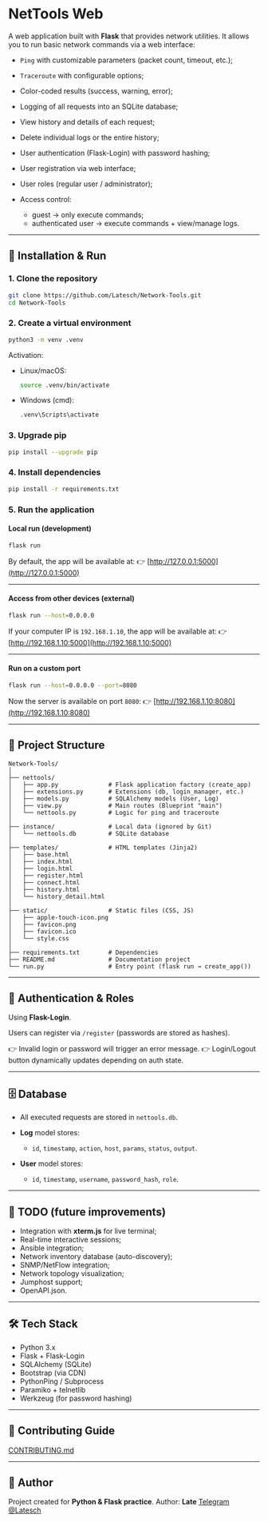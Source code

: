 # NetTools Web

A web application built with **Flask** that provides network utilities.
It allows you to run basic network commands via a web interface:

* `Ping` with customizable parameters (packet count, timeout, etc.);
* `Traceroute` with configurable options;
* Color-coded results (success, warning, error);
* Logging of all requests into an SQLite database;
* View history and details of each request;
* Delete individual logs or the entire history;
* User authentication (Flask-Login) with password hashing;
* User registration via web interface;
* User roles (regular user / administrator);
* Access control:

  * guest → only execute commands;
  * authenticated user → execute commands + view/manage logs.

---

## 🚀 Installation & Run

### 1. Clone the repository

```bash
git clone https://github.com/Latesch/Network-Tools.git
cd Network-Tools
```

### 2. Create a virtual environment

```bash
python3 -m venv .venv
```

Activation:

* Linux/macOS:

  ```bash
  source .venv/bin/activate
  ```
* Windows (cmd):

  ```cmd
  .venv\Scripts\activate
  ```

### 3. Upgrade pip

```bash
pip install --upgrade pip
```

### 4. Install dependencies

```bash
pip install -r requirements.txt
```

### 5. Run the application

#### Local run (development)

```bash
flask run
```

By default, the app will be available at:
👉 [http://127.0.0.1:5000](http://127.0.0.1:5000)

---

#### Access from other devices (external)

```bash
flask run --host=0.0.0.0
```

If your computer IP is `192.168.1.10`, the app will be available at:
👉 [http://192.168.1.10:5000](http://192.168.1.10:5000)

---

#### Run on a custom port

```bash
flask run --host=0.0.0.0 --port=8080
```

Now the server is available on port `8080`:
👉 [http://192.168.1.10:8080](http://192.168.1.10:8080)

---

## 📂 Project Structure

```
Network-Tools/
│
├── nettools/
│   ├── app.py              # Flask application factory (create_app)
│   ├── extensions.py       # Extensions (db, login_manager, etc.)
│   ├── models.py           # SQLAlchemy models (User, Log)
│   ├── view.py             # Main routes (Blueprint "main")
│   └── nettools.py         # Logic for ping and traceroute
│
├── instance/               # Local data (ignored by Git)
│   └── nettools.db         # SQLite database
│
├── templates/              # HTML templates (Jinja2)
│   ├── base.html
│   ├── index.html
│   ├── login.html
│   ├── register.html
│   ├── connect.html
│   ├── history.html
│   └── history_detail.html
│
├── static/                 # Static files (CSS, JS)
│   ├── apple-touch-icon.png
│   ├── favicon.png
│   ├── favicon.ico
│   └── style.css
│
├── requirements.txt        # Dependencies
├── README.md               # Documentation project
└── run.py                  # Entry point (flask run → create_app())
```

---

## 🔑 Authentication & Roles

Using **Flask-Login**.

Users can register via `/register` (passwords are stored as hashes).

👉 Invalid login or password will trigger an error message.
👉 Login/Logout button dynamically updates depending on auth state.

---

## 🗄 Database

* All executed requests are stored in `nettools.db`.
* **Log** model stores:

  * `id`, `timestamp`, `action`, `host`, `params`, `status`, `output`.
* **User** model stores:

  * `id`, `timestamp`, `username`, `password_hash`, `role`.

---

## 📌 TODO (future improvements)

* Integration with **xterm.js** for live terminal;
* Real-time interactive sessions;
* Ansible integration;
* Network inventory database (auto-discovery);
* SNMP/NetFlow integration;
* Network topology visualization;
* Jumphost support;
* OpenAPI.json.

---

## 🛠 Tech Stack

* Python 3.x
* Flask + Flask-Login
* SQLAlchemy (SQLite)
* Bootstrap (via CDN)
* PythonPing / Subprocess
* Paramiko + telnetlib
* Werkzeug (for password hashing)

---

## 🤝 Contributing Guide

[CONTRIBUTING.md](CONTRIBUTING.md)

---

## 👤 Author

Project created for **Python & Flask practice**.
Author: **Late**
[Telegram @Latesch](https://t.me/Latesch)
